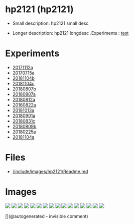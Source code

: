 # hp2121 (hp2121)

* Small description: hp2121 small desc

* Longer description:  hp2121 longdesc .Experiments : [test](/include/experiments/auto/20181013a.md)

# Experiments

* [20171112a](/include/experiments/auto/20171112a.md)
* [20170715a](/include/experiments/auto/20170715a.md)
* [20181104b](/include/experiments/auto/20181104b.md)
* [20181104c](/include/experiments/auto/20181104c.md)
* [20180807b](/include/experiments/auto/20180807b.md)
* [20180807a](/include/experiments/auto/20180807a.md)
* [20180812a](/include/experiments/auto/20180812a.md)
* [20160822a](/include/experiments/auto/20160822a.md)
* [20181013a](/include/experiments/auto/20181013a.md)
* [20180901a](/include/experiments/auto/20180901a.md)
* [20180831c](/include/experiments/auto/20180831c.md)
* [20180809b](/include/experiments/auto/20180809b.md)
* [20180225a](/include/experiments/auto/20180225a.md)
* [20181104a](/include/experiments/auto/20181104a.md)


# Files

* [/include/images/hp2121/Readme.md](/include/images/hp2121/Readme.md)


# Images

![](/include/images/hp2121/20181011a/P_20181011_210750.jpg)
![](/matty/20181104a/images/2DArray_20181104a-3.jpg)
![](/matty/20181104a/photos/P_20181104_130051.jpg)
![](/matty/20181104a/photos/P_20181104_130044.jpg)
![](/matty/20181104a/images/2DArray_20181104a-2.jpg)
![](/matty/20181104a/images/SC_20181104a-3-fft.jpg)
![](/matty/20181104a/photos/P_20181104_130033.jpg)
![](/include/images/hp2121/20181011a/P_20181011_212208.jpg)
![](/include/images/hp2121/20181011a/P_20181011_211030.jpg)
![](/include/images/hp2121/20181011a/P_20181011_210736.jpg)
![](/matty/20181104a/images/Spectrum_20181104a-2.jpg)
![](/include/images/hp2121/20181013a/IMAG001.png)
![](/matty/20181104a/images/2DArray_20181104a-1.jpg)
![](/matty/20181104a/images/Spectrum_20181104a-3.jpg)
![](/matty/20181104a/images/Spectrum_20181104a-1.jpg)
![](/include/images/hp2121/20181011a/P_20181011_210744.jpg)




[](@autogenerated - invisible comment)